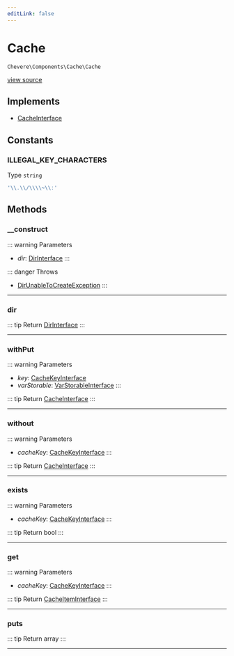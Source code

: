 ```yaml
---
editLink: false
---
```


# Cache

`Chevere\Components\Cache\Cache`

[view source](https://github.com/chevere/chevere/blob/master/src/Chevere/Components/Cache/Cache.php)

## Implements

- [CacheInterface](../../Interfaces/Cache/CacheInterface.md)

## Constants

### ILLEGAL_KEY_CHARACTERS

Type `string`

```php
'\\.\\/\\\\~\\:'
```

## Methods

### __construct

::: warning Parameters
- *dir*: [DirInterface](../../Interfaces/Filesystem/DirInterface.md)
:::

::: danger Throws
- [DirUnableToCreateException](../../Exceptions/Filesystem/DirUnableToCreateException.md) 
:::

---

### dir

::: tip Return
[DirInterface](../../Interfaces/Filesystem/DirInterface.md)
:::

---

### withPut

::: warning Parameters
- *key*: [CacheKeyInterface](../../Interfaces/Cache/CacheKeyInterface.md)
- *varStorable*: [VarStorableInterface](../../Interfaces/VarStorable/VarStorableInterface.md)
:::

::: tip Return
[CacheInterface](../../Interfaces/Cache/CacheInterface.md)
:::

---

### without

::: warning Parameters
- *cacheKey*: [CacheKeyInterface](../../Interfaces/Cache/CacheKeyInterface.md)
:::

::: tip Return
[CacheInterface](../../Interfaces/Cache/CacheInterface.md)
:::

---

### exists

::: warning Parameters
- *cacheKey*: [CacheKeyInterface](../../Interfaces/Cache/CacheKeyInterface.md)
:::

::: tip Return
bool
:::

---

### get

::: warning Parameters
- *cacheKey*: [CacheKeyInterface](../../Interfaces/Cache/CacheKeyInterface.md)
:::

::: tip Return
[CacheItemInterface](../../Interfaces/Cache/CacheItemInterface.md)
:::

---

### puts

::: tip Return
array
:::

---
